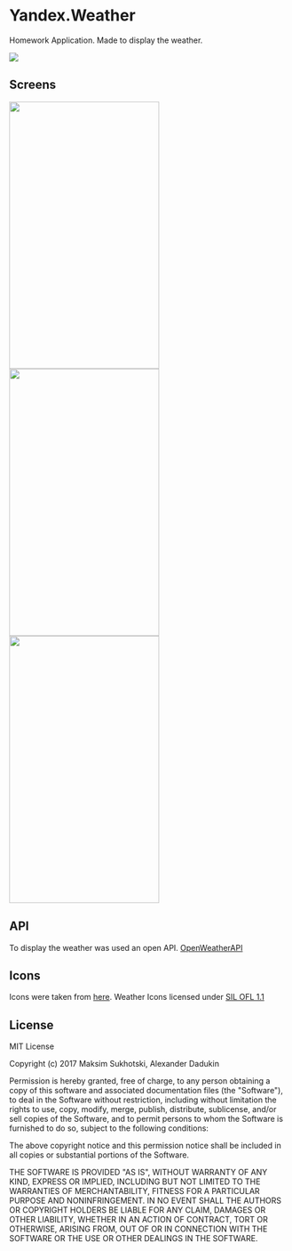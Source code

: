 # Yandex.Weather
Homework Application. Made to display the weather.

[<img src="https://play.google.com/intl/en_us/badges/images/badge_new.png">](https://play.google.com/store/apps/details?id=suhockii.dev.weather)

## Screens
<img src="https://github.com/sasd97/Yandex.Weather/blob/dev/images/icon.png" width="270" height="480"> <img src="https://github.com/sasd97/Yandex.Weather/blob/dev/images/splash.png" width="270" height="480"> <img src="https://github.com/sasd97/Yandex.Weather/blob/dev/images/sunny.png" width="270" height="480"> 

## API
To display the weather was used an open API. [OpenWeatherAPI](https://openweathermap.org/)

## Icons
Icons were taken from [here](https://github.com/erikflowers/weather-icons). 
Weather Icons licensed under [SIL OFL 1.1](http://scripts.sil.org/cms/scripts/page.php?site_id=nrsi&id=OFL)

## License

MIT License

Copyright (c) 2017 Maksim Sukhotski, Alexander Dadukin

Permission is hereby granted, free of charge, to any person obtaining a copy
of this software and associated documentation files (the "Software"), to deal
in the Software without restriction, including without limitation the rights
to use, copy, modify, merge, publish, distribute, sublicense, and/or sell
copies of the Software, and to permit persons to whom the Software is
furnished to do so, subject to the following conditions:

The above copyright notice and this permission notice shall be included in all
copies or substantial portions of the Software.

THE SOFTWARE IS PROVIDED "AS IS", WITHOUT WARRANTY OF ANY KIND, EXPRESS OR
IMPLIED, INCLUDING BUT NOT LIMITED TO THE WARRANTIES OF MERCHANTABILITY,
FITNESS FOR A PARTICULAR PURPOSE AND NONINFRINGEMENT. IN NO EVENT SHALL THE
AUTHORS OR COPYRIGHT HOLDERS BE LIABLE FOR ANY CLAIM, DAMAGES OR OTHER
LIABILITY, WHETHER IN AN ACTION OF CONTRACT, TORT OR OTHERWISE, ARISING FROM,
OUT OF OR IN CONNECTION WITH THE SOFTWARE OR THE USE OR OTHER DEALINGS IN THE
SOFTWARE.

